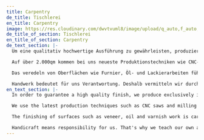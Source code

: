 ```yaml
---
title: Carpentry
de_title: Tischlerei
en_title: Carpentry
image: https://res.cloudinary.com/dwvtvuml8/image/upload/q_auto,f_auto,dpr_auto/v1612451853/Studio_Project_jdxmgn.jpg
de_title_of_section: Tischlerei
en_title_of_section: Carpentry
de_text_section: |-
  Um eine qualitativ hochwertige Ausführung zu gewährleisten, produzieren wir ausschließlich in unserer eigenen Bau- und Möbeltischlerei in Berlin-Weißensee.

  Auf über 2.000qm kommen bei uns neueste Produktionstechniken wie CNC-Säge und -Fräse, Furnier- und Pressmaschinen zum Einsatz. Auf die Konstruktion im digital gestützten CAD-Bereich folgt die direkte und nahtlose Übergabe an unsere Produktionstechnik. Die Genauigkeit der digital gesteuerten Programmierung in Verbindung mit der Erfahrung unseres hochqualifizierten Teams aus Tischlern und Tischlermeistern bietet uns somit ideale Voraussetzungen für eine detaillierte, zeitnahe und ganzheitliche Fertigung. Wir sind in der Lage große Projekte zu betreuen und detailreiche, individuelle Lösungen in der Fertigung zuverlässig umzusetzen.

  Das veredeln von Oberflächen wie Furnier, Öl- und Lackierarbeiten führen wir ausschließlich mit qualifizierten und erfahrenen Mitarbeitern unserer eigenen Tischlerei durch. Sämtliche Montagetätigkeiten werden durch uns abgebildet, um von Anfang bis zum Ende die volle Qualität unserer Leistung zu gewährleisten.

  Handwerk bedeutet für uns Verantwortung. Deshalb vermitteln wir durch unsern eigenen Auszubildenden eine qualitativ hochwertige Ausführung und fundierte, handwerkliche Fertigkeiten. Die angehenden Tischler*innen werden nach Ihrer Ausbildung häufig in den Betrieb übernommen und tragen dadurch zu unserem Qualitätsanspruch in den kommenden Jahren bei. Für unsere Ausbildung konnten wir bereits stolz Ausbildungspreise entgegen nehmen.
en_text_section: |-
  In order to guarantee a high quality finish, we produce exclusively in our own construction and furniture joinery in Berlin-Weißensee.

  We use the latest production techniques such as CNC saws and milling machines, veneer and pressing machines. The design in the digitally supported CAD area is followed by the direct and seamless transfer to our production technology. The accuracy of digitally controlled programming combined with the experience of our highly skilled team of carpenters and master carpenters thus provides us with ideal conditions for detailed, timely and integrated production. We are able to supervise large projects and reliably implement detailed, individual solutions in production.

  The finishing of surfaces such as veneer, oil and varnish work is carried out exclusively by qualified and experienced employees of our own joinery. All assembly activities are mapped by us to ensure the full quality of our performance from start to finish.

  Handicraft means responsibility for us. That's why we teach our own apprentices high quality workmanship and solid craftsmanship skills. The prospective carpenters are often taken on in the company after their training and thus contribute to our quality standards in the years to come. We have already proudly received training awards for our training."
---
```

